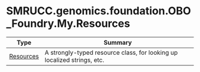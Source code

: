﻿
# SMRUCC.genomics.foundation.OBO_Foundry.My.Resources

|Type|Summary|
|----|-------|
|[Resources](./Resources.md)|A strongly-typed resource class, for looking up localized strings, etc.|

